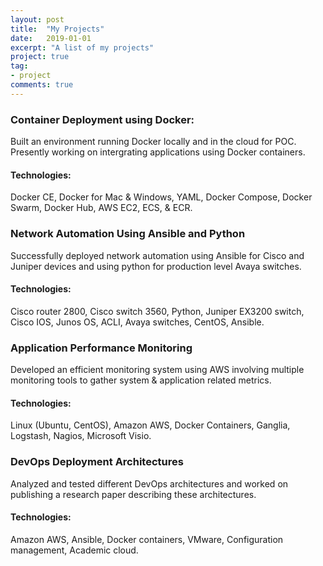 ```yaml
---
layout: post
title:  "My Projects"
date:   2019-01-01
excerpt: "A list of my projects"
project: true
tag:
- project
comments: true
---
```


### Container Deployment using Docker:
Built an environment running Docker locally and in the cloud for POC. Presently
working on intergrating applications using Docker containers.
#### Technologies: 
Docker CE, Docker for Mac & Windows, YAML, Docker Compose,
Docker Swarm, Docker Hub, AWS EC2, ECS, & ECR.

### Network Automation Using Ansible and Python
Successfully deployed network automation using Ansible for Cisco and Juniper
devices and using python for production level Avaya switches.
#### Technologies: 
 Cisco router 2800, Cisco switch 3560, Python, Juniper EX3200
switch, Cisco IOS, Junos OS, ACLI, Avaya switches, CentOS, Ansible.

### Application Performance Monitoring
Developed an efficient monitoring system using AWS involving multiple monitoring
tools to gather system & application related metrics.
#### Technologies: 
 Linux (Ubuntu, CentOS), Amazon AWS, Docker Containers, Ganglia,
 Logstash, Nagios, Microsoft Visio.

### DevOps Deployment Architectures
Analyzed and tested different DevOps architectures and worked on publishing a
research paper describing these architectures.
#### Technologies: 
  Amazon AWS, Ansible, Docker containers, VMware, Configuration
  management, Academic cloud.
